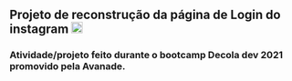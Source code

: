 ## Projeto de reconstrução da página de Login do instagram <img src="img/1.jpg" alt="jpg" height="20" width="20">
### Atividade/projeto feito durante o bootcamp Decola dev 2021 promovido pela Avanade.
